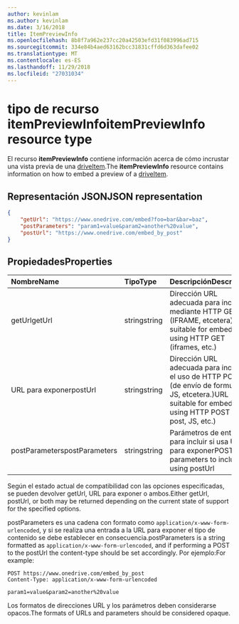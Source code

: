 ```yaml
---
author: kevinlam
ms.author: kevinlam
ms.date: 3/16/2018
title: ItemPreviewInfo
ms.openlocfilehash: 8b8f7a962e237cc20a42503efd31f083996ad715
ms.sourcegitcommit: 334e84b4aed63162bcc31831cffd6d363dafee02
ms.translationtype: MT
ms.contentlocale: es-ES
ms.lasthandoff: 11/29/2018
ms.locfileid: "27031034"
---
```

# <a name="itempreviewinfo-resource-type"></a><span data-ttu-id="249c3-102">tipo de recurso itemPreviewInfo</span><span class="sxs-lookup"><span data-stu-id="249c3-102">itemPreviewInfo resource type</span></span>

<span data-ttu-id="249c3-103">El recurso **itemPreviewInfo** contiene información acerca de cómo incrustar una vista previa de una [driveItem](driveitem.md).</span><span class="sxs-lookup"><span data-stu-id="249c3-103">The **itemPreviewInfo** resource contains information on how to embed a preview of a [driveItem](driveitem.md).</span></span>

## <a name="json-representation"></a><span data-ttu-id="249c3-104">Representación JSON</span><span class="sxs-lookup"><span data-stu-id="249c3-104">JSON representation</span></span>

```json
{
    "getUrl": "https://www.onedrive.com/embed?foo=bar&bar=baz",
    "postParameters": "param1=value&param2=another%20value",
    "postUrl": "https://www.onedrive.com/embed_by_post"
}
```

## <a name="properties"></a><span data-ttu-id="249c3-105">Propiedades</span><span class="sxs-lookup"><span data-stu-id="249c3-105">Properties</span></span>

| <span data-ttu-id="249c3-106">Nombre</span><span class="sxs-lookup"><span data-stu-id="249c3-106">Name</span></span>           | <span data-ttu-id="249c3-107">Tipo</span><span class="sxs-lookup"><span data-stu-id="249c3-107">Type</span></span>   | <span data-ttu-id="249c3-108">Descripción</span><span class="sxs-lookup"><span data-stu-id="249c3-108">Description</span></span>
|:---------------|:-------|:---------------------------------------------------
| <span data-ttu-id="249c3-109">getUrl</span><span class="sxs-lookup"><span data-stu-id="249c3-109">getUrl</span></span>         | <span data-ttu-id="249c3-110">string</span><span class="sxs-lookup"><span data-stu-id="249c3-110">string</span></span> | <span data-ttu-id="249c3-111">Dirección URL adecuada para incrustar mediante HTTP GET (IFRAME, etcetera).</span><span class="sxs-lookup"><span data-stu-id="249c3-111">URL suitable for embedding using HTTP GET (iframes, etc.)</span></span>
| <span data-ttu-id="249c3-112">URL para exponer</span><span class="sxs-lookup"><span data-stu-id="249c3-112">postUrl</span></span>        | <span data-ttu-id="249c3-113">string</span><span class="sxs-lookup"><span data-stu-id="249c3-113">string</span></span> | <span data-ttu-id="249c3-114">Dirección URL adecuada para incrustar el uso de HTTP POST (de envío de formulario, JS, etcetera.)</span><span class="sxs-lookup"><span data-stu-id="249c3-114">URL suitable for embedding using HTTP POST (form post, JS, etc.)</span></span>
| <span data-ttu-id="249c3-115">postParameters</span><span class="sxs-lookup"><span data-stu-id="249c3-115">postParameters</span></span> | <span data-ttu-id="249c3-116">string</span><span class="sxs-lookup"><span data-stu-id="249c3-116">string</span></span> | <span data-ttu-id="249c3-117">Parámetros de entrada para incluir si usa URL para exponer</span><span class="sxs-lookup"><span data-stu-id="249c3-117">POST parameters to include if using postUrl</span></span>

<span data-ttu-id="249c3-118">Según el estado actual de compatibilidad con las opciones especificadas, se pueden devolver getUrl, URL para exponer o ambos.</span><span class="sxs-lookup"><span data-stu-id="249c3-118">Either getUrl, postUrl, or both may be returned depending on the current state of support for the specified options.</span></span>

<span data-ttu-id="249c3-119">postParameters es una cadena con formato como `application/x-www-form-urlencoded`, y si se realiza una entrada a la URL para exponer el tipo de contenido se debe establecer en consecuencia.</span><span class="sxs-lookup"><span data-stu-id="249c3-119">postParameters is a string formatted as `application/x-www-form-urlencoded`, and if performing a POST to the postUrl the content-type should be set accordingly.</span></span> <span data-ttu-id="249c3-120">Por ejemplo:</span><span class="sxs-lookup"><span data-stu-id="249c3-120">For example:</span></span>
```
POST https://www.onedrive.com/embed_by_post
Content-Type: application/x-www-form-urlencoded

param1=value&param2=another%20value
```

<span data-ttu-id="249c3-121">Los formatos de direcciones URL y los parámetros deben considerarse opacos.</span><span class="sxs-lookup"><span data-stu-id="249c3-121">The formats of URLs and parameters should be considered opaque.</span></span>
